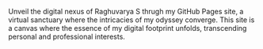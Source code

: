 Unveil the digital nexus of Raghuvarya S thrugh my GitHub Pages site, a virtual sanctuary where the intricacies of my odyssey converge. This site is a canvas where the essence of my digital footprint unfolds, transcending personal and professional interests.
